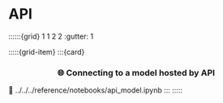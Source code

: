# API

::::::{grid} 1 1 2 2
:gutter: 1

:::::{grid-item}
:::{card} <h3><center>🌐 Connecting to a model hosted by API</center></h3>
:link: ../../../reference/notebooks/api_model.ipynb
:::
:::::
